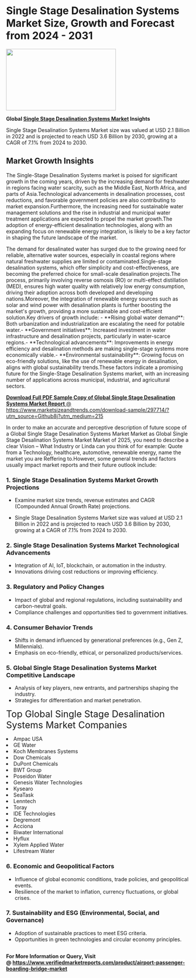 <H1>Single Stage Desalination Systems Market Size, Growth and Forecast from 2024 - 2031</H1><img class="aligncenter size-medium wp-image-584254" src="https://thirdeyenews.in/wp-content/uploads/2024/09/Global-Market-Research-300x168.jpeg" alt="" width="300" height="168" /><p><strong>Global&nbsp;<a href="https://www.marketsizeandtrends.com/download-sample/297714/?utm_source=Github8j?utm_medium=215">Single Stage Desalination Systems Market</a> Insights</strong></p><p>Single Stage Desalination Systems Market size was valued at USD 2.1 Billion in 2022 and is projected to reach USD 3.6 Billion by 2030, growing at a CAGR of 7.1% from 2024 to 2030.</p><p><h2>Market Growth Insights</h2> <p>The Single-Stage Desalination Systems market is poised for significant growth in the coming years, driven by the increasing demand for freshwater in regions facing water scarcity, such as the Middle East, North Africa, and parts of Asia.Technological advancements in desalination processes, cost reductions, and favorable government policies are also contributing to market expansion.Furthermore, the increasing need for sustainable water management solutions and the rise in industrial and municipal water treatment applications are expected to propel the market growth.The adoption of energy-efficient desalination technologies, along with an expanding focus on renewable energy integration, is likely to be a key factor in shaping the future landscape of the market.<a href="#"></a></p> <p>The demand for desalinated water has surged due to the growing need for reliable, alternative water sources, especially in coastal regions where natural freshwater supplies are limited or contaminated.Single-stage desalination systems, which offer simplicity and cost-effectiveness, are becoming the preferred choice for small-scale desalination projects.The process, primarily involving reverse osmosis (RO) or multi-effect distillation (MED), ensures high water quality with relatively low energy consumption, driving their adoption across both developed and developing nations.Moreover, the integration of renewable energy sources such as solar and wind power with desalination plants is further boosting the market's growth, providing a more sustainable and cost-efficient solution.Key drivers of growth include: - **Rising global water demand**: Both urbanization and industrialization are escalating the need for potable water.- **Government initiatives**: Increased investment in water infrastructure and desalination projects, particularly in water-scarce regions.- **Technological advancements**: Improvements in energy efficiency and desalination methods are making single-stage systems more economically viable.- **Environmental sustainability**: Growing focus on eco-friendly solutions, like the use of renewable energy in desalination, aligns with global sustainability trends.These factors indicate a promising future for the Single-Stage Desalination Systems market, with an increasing number of applications across municipal, industrial, and agricultural sectors.<p><a href="#"></p><p><span class=""><strong>Download Full PDF Sample Copy of Global Single Stage Desalination Systems Market Report</strong> @ <a href="https://www.marketsizeandtrends.com/download-sample/297714/?utm_source=Github8j?utm_medium=215" target="_blank">https://www.marketsizeandtrends.com/download-sample/297714/?utm_source=Github8j?utm_medium=215</a></span></p><p>In order to make an accurate and perceptive description of future scope of a Global&nbsp;Single Stage Desalination Systems Market Market as Global&nbsp;Single Stage Desalination Systems Market Market of 2025, you need to describe a clear Vision &ndash; What Industry or Linda can you think of for example: Quote from a Technology, healthcare, automotive, renewable energy, name the market you are Reffering to.However, some general trends and factors usually impact market reports and their future outlook include:</p><h3>1.&nbsp;<strong>Single Stage Desalination Systems Market Growth Projections</strong></h3><ul><li>Examine market size trends, revenue estimates and CAGR (Compounded Annual Growth Rate) projections.</li><li><p>Single Stage Desalination Systems Market size was valued at USD 2.1 Billion in 2022 and is projected to reach USD 3.6 Billion by 2030, growing at a CAGR of 7.1% from 2024 to 2030.</p></li></ul><h3>2.&nbsp;<strong>Single Stage Desalination Systems Market Technological Advancements</strong></h3><ul><li>Integration of AI, IoT, blockchain, or automation in the industry.</li><li>Innovations driving cost reductions or improving efficiency.</li></ul><h3>3.&nbsp;<strong>Regulatory and Policy Changes</strong></h3><ul><li>Impact of global and regional regulations, including sustainability and carbon-neutral goals.</li><li>Compliance challenges and opportunities tied to government initiatives.</li></ul><h3>4.&nbsp;<strong>Consumer Behavior Trends</strong></h3><ul><li>Shifts in demand influenced by generational preferences (e.g., Gen Z, Millennials).</li><li>Emphasis on eco-friendly, ethical, or personalized products/services.</li></ul><h3>5.&nbsp;<strong>Global Single Stage Desalination Systems Market Competitive Landscape</strong></h3><ul><li>Analysis of key players, new entrants, and partnerships shaping the industry.</li><li>Strategies for differentiation and market penetration.</li></ul><p data-pm-slice="1 1 []"><span style="color: inherit; font-family: inherit; font-size: 25px;">Top Global Single Stage Desalination Systems Market Companies</span></p><div class="" data-test-id=""><p><li>Ampac USA</li><li> GE Water</li><li> Koch Membranes Systems</li><li> Dow Chemicals</li><li> DuPont Chemicals</li><li> BWT Group</li><li> Poseidon Water</li><li> Genesis Water Technologies</li><li> Kysearo</li><li> SeaTask</li><li> Lenntech</li><li> Toray</li><li> IDE Technologies</li><li> Degremont</li><li> Acciona</li><li> Biwater International</li><li> Hyflux</li><li> Xylem Applied Water</li><li> Lifestream Water</li></p></div><h3>6.&nbsp;<strong>Economic and Geopolitical Factors</strong></h3><ul><li>Influence of global economic conditions, trade policies, and geopolitical events.</li><li>Resilience of the market to inflation, currency fluctuations, or global crises.</li></ul><h3>7.&nbsp;<strong>Sustainability and ESG (Environmental, Social, and Governance)</strong></h3><ul><li>Adoption of sustainable practices to meet ESG criteria.</li><li>Opportunities in green technologies and circular economy principles.</li></ul><h2><strong style="font-size: 14px;">For More Information or Query, Visit @&nbsp;</strong><a style="background-color: #ffffff; font-size: 14px;" href="https://www.marketsizeandtrends.com/report/single-stage-desalination-systems-market/" target="_blank">https://www.verifiedmarketreports.com/product/airport-passenger-boarding-bridge-market</a></h2>